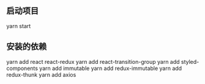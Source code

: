 ## 启动项目
yarn start

## 安装的依赖
yarn add react react-redux
yarn add react-transition-group
yarn add styled-components
yarn add immutable
yarn add redux-immutable
yarn add redux-thunk
yarn add axios